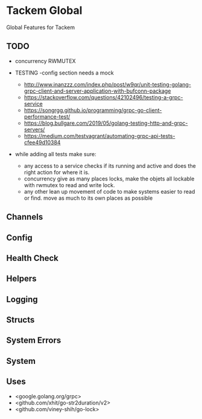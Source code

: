 # Tackem Global
Global Features for Tackem
## TODO
- concurrency RWMUTEX
- TESTING
  -config section needs a mock
  - <http://www.inanzzz.com/index.php/post/w9qr/unit-testing-golang-grpc-client-and-server-application-with-bufconn-package>
  - <https://stackoverflow.com/questions/42102496/testing-a-grpc-service>
  - <https://songrgg.github.io/programming/grpc-go-client-performance-test/>
  - <https://blog.bullgare.com/2019/05/golang-testing-http-and-grpc-servers/>
  - <https://medium.com/testvagrant/automating-grpc-api-tests-cfee49d10384>

- while adding all tests make sure:
  - any access to a service checks if its running and active and does the right action for where it is.
  - concurrency give as many places locks, make the objets all lockable with rwmutex to read and write lock.
  - any other lean up movement of code to make systems easier to read or find. move as much to its own places as possible

## Channels

## Config

## Health Check

## Helpers

## Logging

## Structs

## System Errors

## System

## Uses
- <google.golang.org/grpc>
- <github.com/xhit/go-str2duration/v2>
- <github.com/viney-shih/go-lock>
